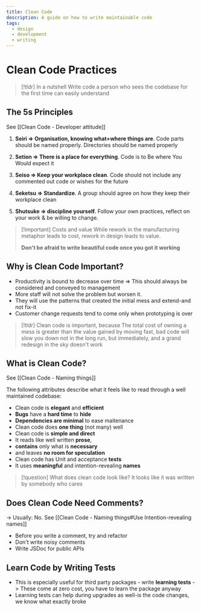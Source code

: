 ```yaml
---
title: Clean Code
description: A guide on how to write maintainable code
tags:
  - design
  - development
  - writing
---
```

# Clean Code Practices
> [!tldr] In a nutshell
> Write code a person who sees the codebase for the first time can easily understand
## The 5s Principles
See [[Clean Code - Developer attitude]]
1. **Seiri ⇒ Organisation, knowing what+where things are**. 
	Code parts should be named properly. 
	Directories should be named properly
	
2. **Setion ⇒ There is a place for everything**. 
	Code is to Be where You Would expect it
	
3. **Seiso ⇒ Keep your workplace clean**. 
	Code should not include any commented out code or wishes for the future
	
4. **Seketsu ⇒ Standardize**. 
	A group should agree on how they keep their workplace clean
	
5. **Shutsuke ⇒ discipline yourself.** 
	Follow your own practices, reflect on your work & be willing to change.
	
> [!important] Costs and value
> While rework in the manufacturing metaphor leads to cost, rework in design leads to value.
> 
> **Don't be afraid to write beautiful code once you got it working**

## Why is Clean Code Important?
- Productivity is bound to decrease over time ⇒ This should always be considered and conveyed to management
- More staff will not solve the problem but worsen it. 
- They will use the patterns that created the initial mess and extend-and not fix-it
- Customer change requests tend to come only when prototyping is over

> [!tldr] Clean code is important, because
> The total cost of owning a mess is greater than the value gained by moving fast,
> bad code will slow you down not in the long run, but immediately, and
> a grand redesign in the sky doesn't work


## What is Clean Code?
See [[Clean Code - Naming things]]

The following attributes describe what it feels like to read through a well maintained codebase:

- Clean code is **elegant** and **efficient**
- **Bugs** have a **hard time** to **hide**
- **Dependencies are minimal** to ease maitenance
- Clean code does **one thing** (not many) well
- Clean code is **simple and direct**
- It reads like well written **prose**, 
- **contains** only what is **necessary**
- and leaves **no room for speculation**
- Clean code has Unit and acceptance **tests**
- It uses **meaningful** and intention-revealing **names** 

> [!question] What does clean code look like?
> It looks like it was written by somebody who cares

## Does Clean Code Need Comments?
-> Usually: No. See [[Clean Code - Naming things#Use Intention-revealing names]]
- Before you write a comment, try and refactor
- Don't write noisy comments
- Write JSDoc for public APIs

## Learn Code by Writing Tests
- This is especially useful for third party packages - write **learning tests**
  -> These come at zero cost, you have to learn the package anyway
- Learning tests can help during upgrades as well-is the code changes, we know what exactly broke